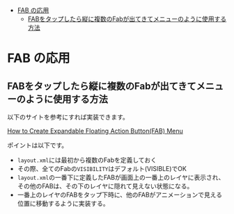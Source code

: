 - [FAB の応用](#fab-の応用)
  - [FABをタップしたら縦に複数のFabが出てきてメニューのように使用する方法](#fabをタップしたら縦に複数のfabが出てきてメニューのように使用する方法)


# FAB の応用

## FABをタップしたら縦に複数のFabが出てきてメニューのように使用する方法

以下のサイトを参考にすれば実装できます。

[How to Create Expandable Floating Action Button(FAB) Menu](https://mobikul.com/expandable-floating-action-button-fab-menu/)

ポイントは以下です。

- `layout.xml`には最初から複数のFabを定義しておく
- その際、全てのFabの`VISIBILITY`はデフォルト(VISIBLE)でOK
- `layout.xml`の一番下に定義したFABが画面上の一番上のレイヤに表示され、その他のFABは、その下のレイヤに隠れて見えない状態になる。
- 一番上のレイヤのFABをタップ下時に、他のFABがアニメーションで見える位置に移動するように実装する。




